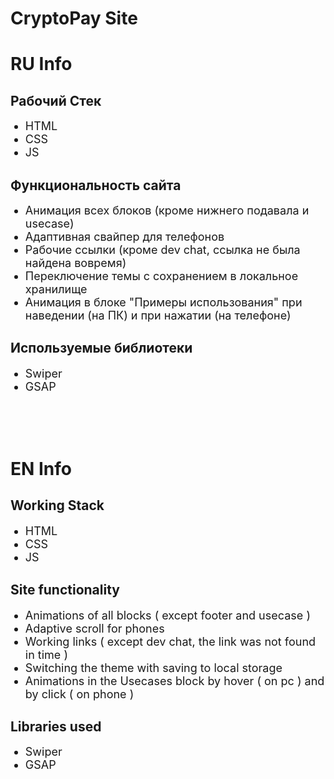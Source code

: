 # CryptoPay Site

# RU Info
## Рабочий Стек
<ul>
    <li style="font-size: 18px">HTML</li>
    <li style="font-size: 18px">CSS</li>
    <li style="font-size: 18px">JS</li>
</ul>

## Функциональность сайта
<ul>
    <li style="font-size: 18px">Анимация всех блоков (кроме нижнего подавала и usecase)</li>
    <li style="font-size: 18px">Адаптивная свайпер для телефонов</li>
    <li style="font-size: 18px">Рабочие ссылки (кроме dev chat, ссылка не была найдена вовремя)</li>
    <li style="font-size: 18px">Переключение темы с сохранением в локальное хранилище</li>
    <li style="font-size: 18px">Анимация в блоке "Примеры использования" при наведении (на ПК) и при нажатии (на телефоне)</li>
</ul>

## Используемые библиотеки
<ul>
    <li style="font-size: 18px">Swiper</li>
    <li style="font-size: 18px">GSAP</li>
</ul>

<br>
<br>
<br>

# EN Info
## Working Stack
<ul>
    <li style="font-size: 18px">HTML</li>
    <li style="font-size: 18px">CSS</li>
    <li style="font-size: 18px">JS</li>
</ul>

## Site functionality
<ul>
    <li style="font-size: 18px">Animations of all blocks ( except footer and usecase )</li>
    <li style="font-size: 18px">Adaptive scroll for phones</li>
    <li style="font-size: 18px">Working links ( except dev chat, the link was not found in time )</li>
    <li style="font-size: 18px">Switching the theme with saving to local storage</li>
    <li style="font-size: 18px">Animations in the Usecases block by hover ( on pc ) and by click ( on phone )</li>
</ul>

## Libraries used
<ul>
    <li style="font-size: 18px">Swiper</li>
    <li style="font-size: 18px">GSAP</li>
</ul>